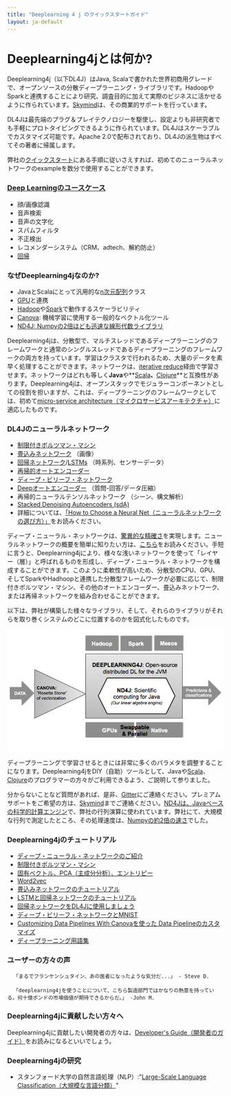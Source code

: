 ```yaml
---
title: "Deeplearning 4 j のクイックスタートガイド"
layout: ja-default
---
```


# Deeplearning4jとは何か?

Deeplearning4j（以下DL4J）はJava, Scalaで書かれた世界初商用グレードで、オープンソースの分散ディープラーニング・ライブラリです。Hadoopや Sparkと連携することにより研究、調査目的に加えて実際のビジネスに活かせるように作られています。[Skymind](http://www.skymind.io)は、その商業的サポートを行っています。

DL4Jは最先端のプラグ＆プレイテクノロジーを駆使し、設定よりも非研究者でも手軽にプロトタイピングできるように作られています。DL4Jはスケーラブルでカスタマイズ可能です。Apache 2.0で配布されており、DL4Jの派生物はすべてその著者に帰属します。

弊社の[クイックスタート](ja/ja-quickstart)にある手順に従いさえすれば、初めてのニューラルネットワークのexampleを数分で使用することができます。

### [Deep Learningのユースケース](ja/ja-use_cases)

* 顔/画像認識
* 音声検索
* 音声の文字化
* スパムフィルタ
* 不正検出
* レコメンダーシステム（CRM、adtech、解約防止）
* [回帰](ja/ja-linear-regression)

### なぜDeeplearning4jなのか?

* JavaとScalaにとって汎用的な[n次元配列](http://nd4j.org/ja-getstarted)クラス
* [GPU](http://nd4j.org/gpu_native_backends)と連携
* [Hadoop](https://github.com/deeplearning4j/deeplearning4j/tree/master/deeplearning4j-scaleout/hadoop-yarn)や[Spark](spark)で動作するスケーラビリティ
* [Canova](canova): 機械学習に使用する一般的なベクトル化ツール
* [ND4J: Numpyの2倍ほども迅速な線形代数ライブラリ](http://nd4j.org/benchmarking)

Deeplearning4jは、分散型で、マルチスレッドであるディープラーニングのフレームワークと通常のシングルスレッドであるディープラーニングのフレームワークの両方を持っています。学習はクラスタで行われるため、大量のデータを素早く処理することができます。ネットワークは、[iterative reduce](./iterativereduce.html)経由で学習させます。ネットワークはどれも等しく**Java**や**[Scala](http://nd4j.org/scala.html)**、**[Clojure](https://github.com/wildermuthn/d4lj-iris-example-clj/blob/master/src/dl4j_clj_example/core.clj)**と互換性があります。Deeplearning4jは、オープンスタックでモジュラーコンポーネントとしての役割を担いますが、これは、ディープラーニングのフレームワークとしては、初めて[micro-service architecture（マイクロサービスアーキテクチャ）](http://microservices.io/patterns/microservices.html)に適応したものです。

### DL4Jのニューラルネットワーク

* [制限付きボルツマン・マシン](ja/ja-restrictedboltzmannmachine)
* [畳込みネットワーク](ja/ja-convolutionalnets) （画像）
* [回帰ネットワーク](ja/ja-usingrnns)/[LSTMs](ja/ja-lstm) （時系列、センサーデータ）
* [再帰的オートエンコーダー](https://github.com/deeplearning4j/deeplearning4j/blob/master/deeplearning4j-core/src/main/java/org/deeplearning4j/nn/layers/feedforward/autoencoder/recursive/RecursiveAutoEncoder.java)
* [ディープ・ビリーフ・ネットワーク](deepbeliefnetwork)
* [Deepオートエンコーダー](http://deeplearning4j.org/deepautoencoder.html) （質問-回答/データ圧縮）
* 再帰的ニューラルテンソルネットワーク （シーン、構文解析）
* [Stacked Denoising Autoencoders (sdA)](stackeddenoisingautoencoder)
* 詳細については、[「How to Choose a Neural Net（ニューラルネットワークの選び方）」](neuralnetworktable)をお読みください。

ディープ・ニューラル・ネットワークは、[驚異的な精確さ](./accuracy)を実現します。ニューラルネットワークの概要を簡単に知りたい方は、[こちら](ja/ja-neuralnet-overview)をお読みください。手短に言うと、Deeplearning4jにより、様々な浅いネットワークを使って「レイヤー（層）」と呼ばれるものを形成し、ディープ・ニューラル・ネットワークを構成することができます。このように柔軟性が高いため、分散型のCPU、GPU、そしてSparkやHadhoopと連携した分散型フレームワークが必要に応じて、制限付きボルツマン・マシン、その他のオートエンコーダー、畳込みネットワーク、または再帰ネットワークを組み合わせることができます。

以下は、弊社が構築した様々なライブラリ、そして、それらのライブラリがそれらを取り巻くシステムのどこに位置するのかを図式化したものです。

![Alt text](img/schematic_overview.png)

ディープラーニングで学習させるときには非常に多くのパラメタを調整することになります。Deeplearning4jをDIY（自助）ツールとして、Javaや[Scala](https://github.com/deeplearning4j/nd4s)、[Clojure](https://github.com/whilo/clj-nd4j)のプログラマーの方々がご利用できるよう、ご説明して参りました。

分からないことなど質問があれば、是非、[Gitter](https://gitter.im/deeplearning4j/deeplearning4j)にご連絡ください。プレミアムサポートをご希望の方は、[Skymind](http://www.skymind.io/contact/)までご連絡ください。[ND4Jは、Javaベースの科学的計算エンジン](http://nd4j.org/ja-index)で、弊社の行列演算に使われています。弊社にて、大規模な行列で測定したところ、その処理速度は、[Numpyの約2倍の速さ](http://nd4j.org/benchmarking)でした。

### Deeplearning4jのチュートリアル

* [ディープ・ニューラル・ネットワークのご紹介](ja/ja-neuralnet-overview)
* [制限付きボルツマン・マシン](ja/ja-restrictedboltzmannmachine)
* [固有ベクトル、PCA（主成分分析）、エントリピー](ja/ja-eigenvector)
* [Word2vec](ja/ja-word2vec)
* [畳込みネットワークのチュートリアル](ja/ja-convolutionalnets)
* [LSTMと回帰ネットワークのチュートリアル](ja/ja-lstm)
* [回帰ネットワークをDL4Jに使用しましょう](ja/ja-usingrnns)
* [ディープ・ビリーフ・ネットワークとMNIST](deepbeliefnetwork)
* [Customizing Data Pipelines With Canovaを使った Data Pipelineのカスタマイズ](image-data-pipeline)
* [ディープラーニング用語集](glossary)

### ユーザーの方々の声

      「まるでフランケンシュタイン、あの医者になったような気分だ...」 - Steve D.

      「deeplearning4jを使うことについて、こちら製造部門ではかなりの熱意を持っている。何十億ポンドの市場価値が期待できるからだ。」 -John M.

### Deeplearning4jに貢献したい方々へ

Deeplearning4jに貢献したい開発者の方々は、[Developer's Guide（開発者のガイド）](devguide)をお読みになるといいでしょう。

### Deeplearning4jの研究

* スタンフォード大学の自然言語処理（NLP）:"[Large-Scale Language Classification（大規模な言語分類）](http://nlp.stanford.edu/courses/cs224n/2015/reports/24.pdf)"
